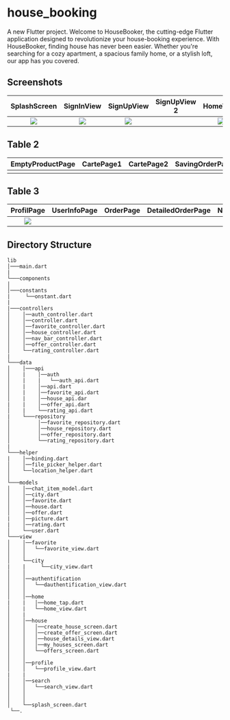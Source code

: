 # house_booking

A new Flutter project. Welcome to HouseBooker, the cutting-edge Flutter application designed to revolutionize your house-booking experience. With HouseBooker, finding house has never been easier. Whether you're searching for a cozy apartment, a spacious family home, or a stylish loft, our app has you covered.
## Screenshots

  SplashScreen                 |   SignInView        |  SignUpView |   SignUpView 2                 |   HomeView        |  DetailedHouseView
:-------------------------:|:-------------------------:|:-------------------------: | :-------------------------:|:-------------------------:|:-------------------------:
![](https://firebasestorage.googleapis.com/v0/b/housebooking-308d5.appspot.com/o/house_booking_screen%2F369655205_810142277250038_1047651520908959203_n.jpg?alt=media&token=0e3f000c-589d-4cfe-b0a8-465dd05de48d)|![](https://firebasestorage.googleapis.com/v0/b/housebooking-308d5.appspot.com/o/house_booking_screen%2F367499847_1316810785631456_7054148136731071839_n.jpg?alt=media&token=b5df9f91-4320-4ab6-a5c7-99a9b472becf)|![](https://firebasestorage.googleapis.com/v0/b/housebooking-308d5.appspot.com/o/house_booking_screen%2F368999728_6375675305894058_7676805411416628640_n.jpg?alt=media&token=d91e75a2-77a2-43e0-b317-6d1e830850a2) | ![]()|![](https://firebasestorage.googleapis.com/v0/b/housebooking-308d5.appspot.com/o/house_booking_screen%2F368812358_958624985211707_6130432642308310610_n.jpg?alt=media&token=fb03e7f9-d05a-407a-9b8d-cf0acfb3297e)|![](https://firebasestorage.googleapis.com/v0/b/housebooking-308d5.appspot.com/o/house_booking_screen%2F367430958_249435030768665_1562086045623419340_n.jpg?alt=media&token=a14acb24-4525-42a3-b3a0-ee36946976d1) 

## Table 2
EmptyProductPage         |   CartePage1     |  CartePage2  |  SavingOrderPage1 |   SavingOrderPage2   |  SavingOrderPage3 
:-------------------------:|:-------------------------:|:-------------------------: | :-------------------------:|:-------------------------:|:-------------------------:
![]()|![]()|![]() | ![]()|![]()|![]()
## Table 3
ProfilPage         |   UserInfoPage     |  OrderPage  |  DetailedOrderPage |   NoConnectionPage |
:-------------------------:|:-------------------------:|:-------------------------: | :-------------------------:| :-------------------------:|
![](https://firebasestorage.googleapis.com/v0/b/housebooking-308d5.appspot.com/o/house_booking_screen%2F368925959_322840870160473_7064747819019795510_n.jpg?alt=media&token=45ef2b07-7e14-4684-bbc9-832cc2f2a624)|![]()|![]() | ![]()|![]() 

## Directory Structure
```
lib
│───main.dart
|
└───components
│    
│───constants
|     └──onstant.dart
|
|───controllers
│    │──auth_controller.dart
│    │──controller.dart
│    │──favorite_controller.dart
│    │──house_controller.dart
│    │──nav_bar_controller.dart
│    │──offer_controller.dart
│    └──rating_controller.dart
|
└───data
│    │───api
│    |    │──auth
│    |    |   └──auth_api.dart
│    |    │──api.dart
│    |    │──favorite_api.dart
│    |    │──house_api.dar
|    |    │──offer_api.dart
│    |    └──rating_api.dart
|    └───repository
│         │──favorite_repository.dart
│         │──house_repository.dart
│         │──offer_repository.dart
│         └──rating_repository.dart
|
└───helper
|    │──binding.dart
│    │──file_picker_helper.dart
│    └──location_helper.dart 
│
└───models
│    │──chat_item_model.dart
│    │──city.dart
│    │──favorite.dart
│    │──house.dart
│    │──offer.dart
|    │──picture.dart
|    │──rating.dart
│    └──user.dart   
└───view  
│    │──favorite
│    │   └──favorite_view.dart
│    │ 
│    └──city
|    |     └──city_view.dart
│    │ 
│    │──authentification
│    │   └──dauthentification_view.dart
│    │ 
│    │──home
|    |   │──home_tap.dart
│    |   └──home_view.dart 
│    |    
│    │──house    
│    │   │──create_house_screen.dart
│    │   │──create_offer_screen.dart
│    │   │──house_details_view.dart
│    │   │──my_houses_screen.dart  
│    │   └──offers_screen.dart
│    │ 
│    │──profile
│    │   └──profile_view.dart
|    |
│    │──search
│    │   └──search_view.dart 
│    │
│    │
│    └──splash_screen.dart 
 └──.


